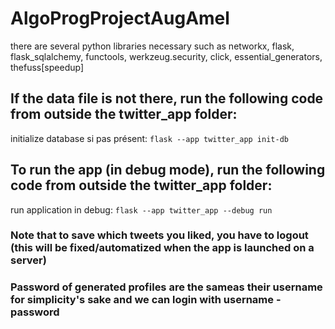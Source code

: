 # AlgoProgProjectAugAmel

there are several python libraries necessary such as networkx, flask, flask_sqlalchemy, functools, werkzeug.security, click, essential_generators, thefuss[speedup]

## If the data file is not there, run the following code from outside the twitter_app folder:

initialize database si pas présent: ```flask --app twitter_app init-db```

## To run the app (in debug mode), run the following code from outside the twitter_app folder:

run application in debug: ```flask --app twitter_app --debug run```

### Note that to save which tweets you liked, you have to logout (this will be fixed/automatized when the app is launched on a server)


### Password of generated profiles are the sameas their username for simplicity's sake and we can login with username - password
